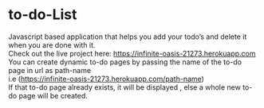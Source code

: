 # to-do-List
Javascript based application that helps you add your todo’s and delete it when you are done with it.<br>
Check out the live project here: https://infinite-oasis-21273.herokuapp.com <br>
You can create dynamic to-do pages by passing the name of the to-do page in url as path-name <br>i.e (https://infinite-oasis-21273.herokuapp.com/path-name)<br>
If that to-do page already exists, it will be displayed , else a whole new to-do page will be created.
